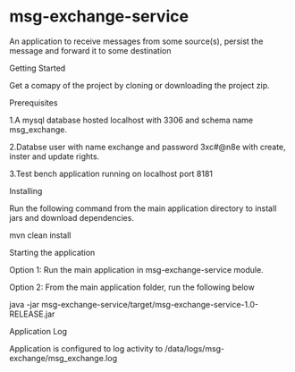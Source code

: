 # msg-exchange-service
An application to receive messages from some source(s), persist the message and forward it to some destination


Getting Started

Get a comapy of the project by cloning or downloading the project zip.


Prerequisites

1.A mysql database hosted localhost with 3306 and schema name msg_exchange.

2.Databse user with name exchange and password 3xc#@n8e with create, inster and update rights.

3.Test bench application running on localhost port 8181



Installing

Run the following command from the main application directory to install jars and download dependencies.

mvn clean install



Starting the application

Option 1: Run the main application in msg-exchange-service module.

Option 2: From the main application folder, run the following below

java -jar msg-exchange-service/target/msg-exchange-service-1.0-RELEASE.jar 



Application Log

Application is configured to log activity to /data/logs/msg-exchange/msg_exchange.log

